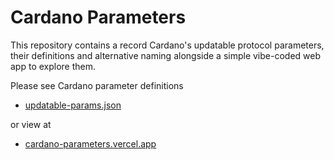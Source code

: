 # Cardano Parameters

This repository contains a record Cardano's updatable protocol parameters, their definitions and alternative naming alongside a simple vibe-coded web app to explore them.

Please see Cardano parameter definitions
- [updatable-params.json](./updatable-params.json)

or view at
- [cardano-parameters.vercel.app](https://cardano-parameters.vercel.app)